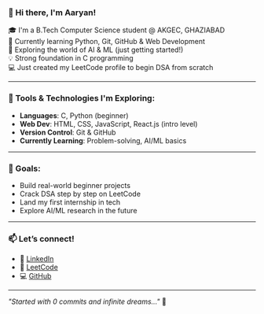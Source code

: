 ### 👋 Hi there, I'm Aaryan!

🎓 I'm a B.Tech Computer Science student @ AKGEC, GHAZIABAD  
🌱 Currently learning Python, Git, GitHub & Web Development  
🧠 Exploring the world of AI & ML (just getting started!)  
💡 Strong foundation in C programming  
💻 Just created my LeetCode profile to begin DSA from scratch

---

### 🔧 Tools & Technologies I'm Exploring:
- **Languages**: C, Python (beginner)
- **Web Dev**: HTML, CSS, JavaScript, React.js (intro level)
- **Version Control**: Git & GitHub
- **Currently Learning**: Problem-solving, AI/ML basics

---

### 🚀 Goals:
- Build real-world beginner projects
- Crack DSA step by step on LeetCode
- Land my first internship in tech
- Explore AI/ML research in the future

---

### 📫 Let’s connect!
- 💼 [LinkedIn](https://www.linkedin.com/in/aaryan-kumar-ai-498-coder)
- 🧠 [LeetCode](https://leetcode.com/u/aaryan_498/)
- 💻 [GitHub](https://github.com/aaryan498)

---

_"Started with 0 commits and infinite dreams..."_ 🌟
